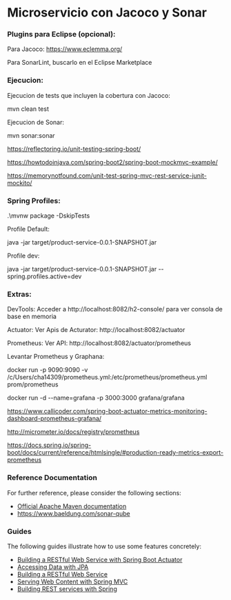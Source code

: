# Microservicio con Jacoco y Sonar
### Plugins para Eclipse (opcional):
Para Jacoco:
https://www.eclemma.org/

Para SonarLint, buscarlo en el Eclipse Marketplace
### Ejecucion:
Ejecucion de tests que incluyen la cobertura con Jacoco:

mvn clean test

Ejecucion de Sonar:

mvn sonar:sonar

https://reflectoring.io/unit-testing-spring-boot/

https://howtodoinjava.com/spring-boot2/spring-boot-mockmvc-example/

https://memorynotfound.com/unit-test-spring-mvc-rest-service-junit-mockito/

### Spring Profiles:

.\mvnw package -DskipTests

Profile Default:

java -jar target/product-service-0.0.1-SNAPSHOT.jar

Profile dev:

java -jar target/product-service-0.0.1-SNAPSHOT.jar --spring.profiles.active=dev

### Extras:
DevTools: Acceder a http://localhost:8082/h2-console/ para ver consola de base en memoria

Actuator: Ver Apis de Acturator: http://localhost:8082/actuator

Prometheus: Ver API: http://localhost:8082/actuator/prometheus

Levantar Prometheus y Graphana:

docker run -p 9090:9090 -v /c/Users/cha14309/prometheus.yml:/etc/prometheus/prometheus.yml prom/prometheus

 docker run -d --name=grafana -p 3000:3000 grafana/grafana
 
 https://www.callicoder.com/spring-boot-actuator-metrics-monitoring-dashboard-prometheus-grafana/
 
 http://micrometer.io/docs/registry/prometheus
 
 https://docs.spring.io/spring-boot/docs/current/reference/htmlsingle/#production-ready-metrics-export-prometheus


### Reference Documentation
For further reference, please consider the following sections:

* [Official Apache Maven documentation](https://maven.apache.org/guides/index.html)
* https://www.baeldung.com/sonar-qube
### Guides
The following guides illustrate how to use some features concretely:

* [Building a RESTful Web Service with Spring Boot Actuator](https://spring.io/guides/gs/actuator-service/)
* [Accessing Data with JPA](https://spring.io/guides/gs/accessing-data-jpa/)
* [Building a RESTful Web Service](https://spring.io/guides/gs/rest-service/)
* [Serving Web Content with Spring MVC](https://spring.io/guides/gs/serving-web-content/)
* [Building REST services with Spring](https://spring.io/guides/tutorials/bookmarks/)


